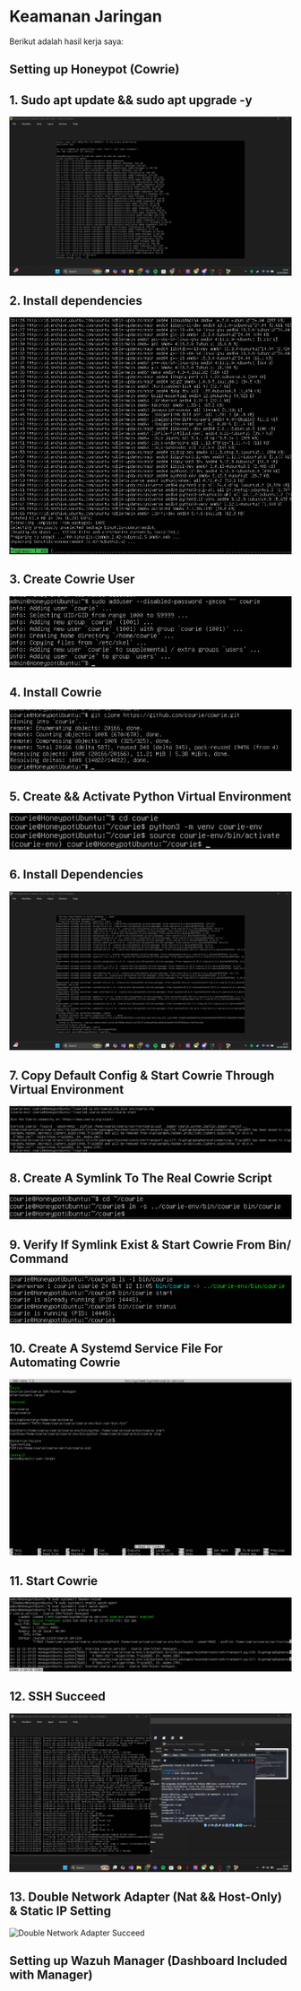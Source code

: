 # Keamanan Jaringan

Berikut adalah hasil kerja saya:

## Setting up Honeypot (Cowrie)
## 1. Sudo apt update && sudo apt upgrade -y
![](./Honeypot%20VM/step1.png)

## 2. Install dependencies
![Installed Dependencies](./Honeypot%20VM/step2.png)

## 3. Create Cowrie User
![User Created](./Honeypot%20VM/step3.png)

## 4. Install Cowrie 
![Cowrie Installed](./Honeypot%20VM/step4.png)

## 5. Create && Activate Python Virtual Environment
![Environment created](./Honeypot%20VM/step5.png)

## 6. Install Dependencies
![Successfully Installed](./Honeypot%20VM/step6.png)

## 7. Copy Default Config & Start Cowrie Through Virtual Environment
![Start Success](./Honeypot%20VM/step7.png)

## 8. Create A Symlink To The Real Cowrie Script
![Symlink Created](./Honeypot%20VM/step8.png)

## 9. Verify If Symlink Exist & Start Cowrie From Bin/ Command
![bin/cowrie start Succeed](./Honeypot%20VM/step9.png)

## 10. Create A Systemd Service File For Automating Cowrie
![Service File Created](./Honeypot%20VM/step10.png)

## 11. Start Cowrie
![Cowrie Successfully Started](./Honeypot%20VM/step11.png)

## 12. SSH Succeed
![SSH Succeed](./Honeypot%20VM/step12.jpg)

## 13. Double Network Adapter (Nat && Host-Only) & Static IP Setting
![Double Network Adapter Succeed]()

## Setting up Wazuh Manager (Dashboard Included with Manager)
